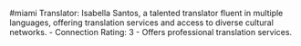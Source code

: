 #miami 
Translator: Isabella Santos, a talented translator fluent in multiple languages, offering translation services and access to diverse cultural networks. - Connection Rating: 3 - Offers professional translation services.